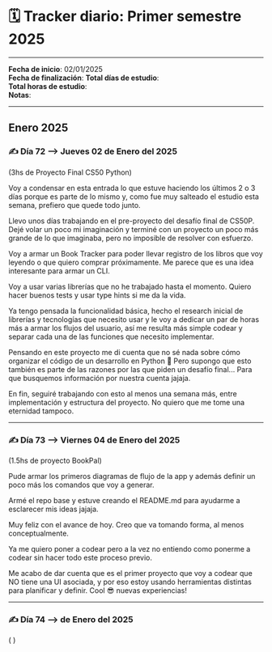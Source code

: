 # 🗓️ Tracker diario: Primer semestre 2025  

---

**Fecha de inicio**: 02/01/2025   
**Fecha de finalización**: 
**Total días de estudio**:  
**Total horas de estudio**:  
**Notas**:  

----
## **Enero 2025**  

### ✍️ **Día 72 --> Jueves 02 de Enero del 2025**  

(3hs de Proyecto Final CS50 Python)   

Voy a condensar en esta entrada lo que estuve haciendo los últimos 2 o 3 días porque es parte de lo mismo y, como fue muy salteado el estudio esta semana, prefiero que quede todo junto.  

Llevo unos días trabajando en el pre-proyecto del desafío final de CS50P.  Dejé volar un poco mi imaginación y terminé con un proyecto un poco más grande de lo que imaginaba, pero no imposible de resolver con esfuerzo.  

Voy a armar un Book Tracker para poder llevar registro de los libros que voy leyendo o que quiero comprar próximamente. Me parece que es una idea interesante para armar un CLI.  

Voy a usar varias librerías que no he trabajado hasta el momento. Quiero hacer buenos tests y usar type hints si me da la vida.  

Ya tengo pensada la funcionalidad básica, hecho el research inicial de librerías y tecnologías que necesito usar y le voy a dedicar un par de horas más a armar los flujos del usuario, así me resulta más simple codear y separar cada una de las funciones que necesito implementar.  

Pensando en este proyecto me di cuenta que no sé nada sobre cómo organizar el código de un desarrollo en Python 🫠 Pero supongo que esto también es parte de las razones por las que piden un desafío final... Para que busquemos información por nuestra cuenta jajaja.  

En fin, seguiré trabajando con esto al menos una semana más, entre implementación y estructura del proyecto. No quiero que me tome una eternidad tampoco.  

---
### ✍️ **Día 73 --> Viernes 04 de Enero del 2025**  

(1.5hs de proyecto BookPal)  

Pude armar los primeros diagramas de flujo de la app y además definir un poco más los comandos que voy a generar.  

Armé el repo base y estuve creando el README.md para ayudarme a esclarecer mis ideas jajaja.  

Muy feliz con el avance de hoy. Creo que va tomando forma, al menos conceptualmente. 

Ya me quiero poner a codear pero a la vez no entiendo como ponerme a codear sin hacer todo este proceso previo.  

Me acabo de dar cuenta que es el primer proyecto que voy a codear que NO tiene una UI asociada, y por eso estoy usando herramientas distintas para planificar y definir. Cool 😎 nuevas experiencias!  

---
### ✍️ **Día 74 --> de Enero del 2025** 

( ) 
